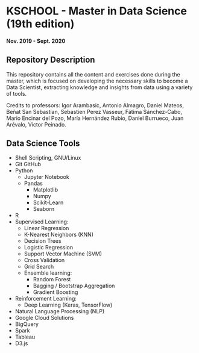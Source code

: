 # KSCHOOL - Master in Data Science (19th edition)
#### Nov. 2019 - Sept. 2020 <br>

## Repository Description
This repository contains all the content and exercises done during the master, which is focused on developing the necessary skills to become a Data Scientist, extracting knowledge and insights from data using a variety of tools.

Credits to professors: Igor Arambasic, Antonio Almagro, Daniel Mateos, Beñat San Sebastian, Sebastien Perez Vasseur, Fátima Sánchez-Cabo, Mario Encinar del Pozo, María Hernández Rubio, Daniel Burrueco, Juan Arévalo, Victor Peinado.

## Data Science Tools
- Shell Scripting, GNU/Linux
- Git GitHub
- Python
  - Jupyter Notebook
  - Pandas
	- Matplotlib
	- Numpy
	- Scikit-Learn
	- Seaborn
- R
- Supervised Learning:
  - Linear Regression
  - K-Nearest Neighbors (KNN)
  - Decision Trees
  - Logistic Regression
  - Support Vector Machine (SVM)
  - Cross Validation
  - Grid Search  
  - Ensemble learning:
    - Random Forest
    - Bagging / Bootstrap Aggregation
    - Gradient Boosting
- Reinforcement Learning:
  - Deep Learning (Keras, TensorFlow)
- Natural Language Processing (NLP)
- Google Cloud Solutions
- BigQuery
- Spark
- Tableau
- D3.js
